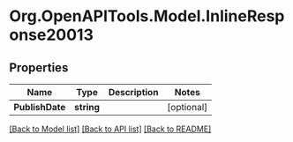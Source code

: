 # Org.OpenAPITools.Model.InlineResponse20013

## Properties

Name | Type | Description | Notes
------------ | ------------- | ------------- | -------------
**PublishDate** | **string** |  | [optional] 

[[Back to Model list]](../README.md#documentation-for-models) [[Back to API list]](../README.md#documentation-for-api-endpoints) [[Back to README]](../README.md)

